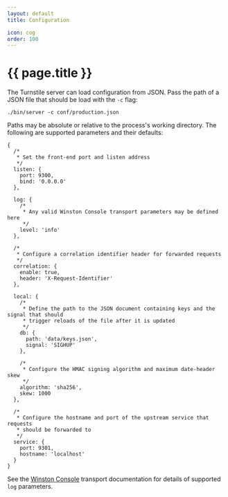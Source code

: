 ```yaml
---
layout: default
title: Configuration

icon: cog
order: 100
---
```


# {{ page.title }}

The Turnstile server can load configuration from JSON. Pass the path of a JSON file that should be load with the `-c` flag:

`./bin/server -c conf/production.json`

Paths may be absolute or relative to the process's working directory. The following are supported parameters and their defaults:

```
{
  /*
   * Set the front-end port and listen address
   */
  listen: {
    port: 9300,
    bind: '0.0.0.0'
  },

  log: {
    /*
     * Any valid Winston Console transport parameters may be defined here
     */
    level: 'info'
  },

  /*
   * Configure a correlation identifier header for forwarded requests
   */
  correlation: {
    enable: true,
    header: 'X-Request-Identifier'
  },

  local: {
    /*
     * Define the path to the JSON document containing keys and the signal that should
     * trigger reloads of the file after it is updated
     */
    db: {
      path: 'data/keys.json',
      signal: 'SIGHUP'
    },

    /*
     * Configure the HMAC signing algorithm and maximum date-header skew
     */
    algorithm: 'sha256',
    skew: 1000
  },

  /*
   * Configure the hostname and port of the upstream service that requests
   * should be forwarded to
   */
  service: {
    port: 9301,
    hostname: 'localhost'
  }
}
```

See the [Winston Console](https://github.com/winstonjs/winston/blob/master/docs/transports.md#console-transport) transport documentation for details of supported `log` parameters.
